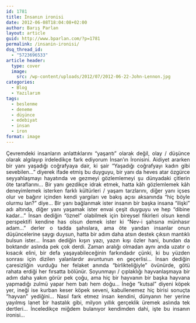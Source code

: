 ```yaml
---
id: 1781
title: İnsanın ironisi
date: 2012-06-08T18:04:08+02:00
author: Barış Parlan
layout: article
guid: http://www.bparlan.com/?p=1781
permalink: /insanin-ironisi/
dsq_thread_id:
  - "5723696533"
article header:
  type: cover
  image:
    src: /wp-content/uploads/2012/07/2012-06-22-John-Lennon.jpg
categories:
  - Blog
  - Yazılarım
tags:
  - beslenme
  - deneme
  - düşünce
  - edebiyat
  - insan
  - iron
format: image
---
```


<p style="text-align: justify;">
  Çevremdeki insanların anlattıklarını &#8220;yaşantı&#8221; olarak değil, olay / düşünce olarak algılayıp irdeledikçe fark ediyorum İnsan&#8217;ın İronisini. Aidiyet ararken bir yanı yaşadığı coğrafyaya dair, ki şair &#8220;Yaşadığı coğrafyayı kadın gibi sevebilen&#8230;&#8221; diyerek ifade etmiş bu duyguyu, bir yanı da heves atar özgürce seyyahlaşmayı hayatında ve gezmeyi gözlemlemeyi şu dünyadaki çitlerin öte taraflarını&#8230; Bir yanı gezdikçe idrak etmek, hatta kâh gözlemlemek kâh deneyimlemek isterken farklı kültürleri / yaşam tarzlarını, diğer yanı içses olur ve bağırır içinden kendi yargıları ve bakış açısı aksanında &#8220;hiç böyle olurmu lan?&#8221; diye&#8230; Bir yanı bağlanmak ister insanın bir başka insana &#8220;ilişki&#8221; adı altında, diğer yanı yaşamak ister envai çeşit duyguyu ve hep &#8220;dibine kadar&#8230;&#8221; İnsan dediğin &#8220;öznel&#8221; olabilmek için bireysel fikirleri olsun kendi perspektifi kendine has olsun demek ister ki &#8220;Nev-i şahsına münhasır adam&#8230;&#8221; derler o tadda şahıslara, ama öte yandan insanlar onun düşüncelerine saygı duysun, hatta bir adım daha atsın destek çıksın mantıklı bulsun ister&#8230; İnsan dediğin kışın yazı, yazın kışı özler hani, bundan da boktandır aslında pek çok derdi. Zaman aralığı olmadan aynı anda uzatır o kısacık elini, bir defa yaşayabileceğinin farkındadır çünki, ki bu yüzden sonrası için dizilen yalanlardır avuntunun en geçerlisi&#8230; İnsan dediğin çaresizliğin vurduğu her felaket anında &#8220;birlikteliğiyle&#8221; övünürde, götü rahata erdiği her fırsatta bölünür. Soyunmayı / çıplaklığı hayvanlaşmaya bir adım daha yakın görür pek çoğu, ama hiç bir hayvanın bir başka hayvana yapmadığı zulmü yapar hem batı hem doğu&#8230; İneğe &#8220;kutsal&#8221; diyeni köpek yer, ineği ise kurban keser köpek seveni, kabullenemez hiç birisi sonuçta &#8220;hayvan&#8221; yediğini&#8230; Nasıl fark etmez insan kendini, dünyanın her yerine yayılmış lanet bir hastalık gibi, milyon yıllık gerçeklik üremek aslında tek dertleri&#8230; İnceledikçe miğdem bulanıyor kendimden dahi, işte bu insanın ironisi&#8230;
</p>
